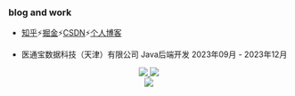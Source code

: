 <p align="center">
  <h3> blog and work </h3>
</p>

 - [知乎](https://www.zhihu.com/people/apachetj)⚡️[掘金](https://juejin.cn/user/2131289595721031)⚡️[CSDN](https://blog.csdn.net/weixin_59624686?type=blog)⚡️[个人博客](https://icpc.cloud/)
 
 - 医通宝数据科技（天津）有限公司 Java后端开发 2023年09月 - 2023年12月

<!--  -->

<p align="center" >

<a href="https://juejin.cn/user/2131289595721031">
    <img  src="https://stats.justsong.cn/api/juejin?id=2131289595721031&theme=dark"/>
</a>
<a href="https://blog.csdn.net/weixin_59624686?type=blog">
    <img  src="https://stats.justsong.cn/api/csdn?id=weixin_59624686&theme=dark"/>
</a>
<br>
<a href="https://github.com/CGITJ">
    <img  src="https://github-readme-stats.vercel.app/api?username=CGITJ&&show_icons=true&count_private=true&theme=radical"/>
</a>

</p>
